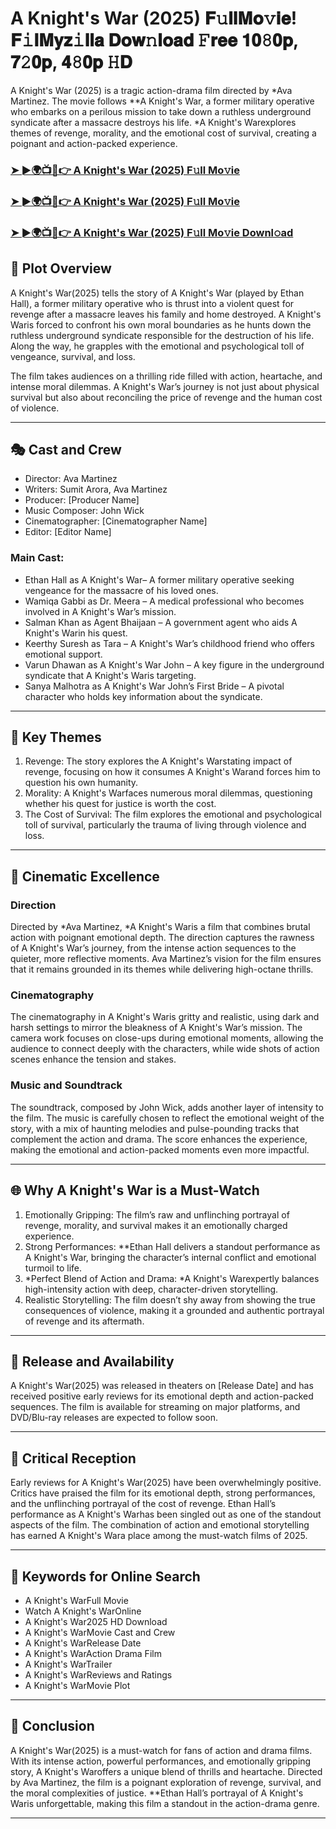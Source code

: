 # A Knight's War (2025) 𝐅𝚞𝐥𝐥𝐌𝐨𝚟𝐢𝐞! 𝐅𝚒𝐥𝐌𝐲𝐳𝚒𝐥𝐥𝐚 𝐃𝐨𝐰𝚗𝐥𝐨𝐚𝐝 𝙵𝐫𝐞𝐞 𝟏𝟎𝟾𝟎𝐩, 𝟕𝟸𝟎𝐩, 𝟒𝟾𝟎𝐩 𝙷𝐃

A Knight's War (2025) is a tragic action-drama film directed by *Ava Martinez. The movie follows **A Knight's War, a former military operative who embarks on a perilous mission to take down a ruthless underground syndicate after a massacre destroys his life. *A Knight's Warexplores themes of revenge, morality, and the emotional cost of survival, creating a poignant and action-packed experience.

### [➤ ►🌍📺📱👉   A Knight's War (2025) F𝚞ll Mo𝚟ie](https://rb.gy/ls576m)

### [➤ ►🌍📺📱👉   A Knight's War (2025) F𝚞ll Mo𝚟ie](https://rb.gy/ls576m)

### [➤ ►🌍📺📱👉   A Knight's War (2025) F𝚞ll Mo𝚟ie Downl𝚘ad](https://rb.gy/ls576m)

## 📖 Plot Overview

A Knight's War(2025) tells the story of A Knight's War (played by Ethan Hall), a former military operative who is thrust into a violent quest for revenge after a massacre leaves his family and home destroyed. A Knight's Waris forced to confront his own moral boundaries as he hunts down the ruthless underground syndicate responsible for the destruction of his life. Along the way, he grapples with the emotional and psychological toll of vengeance, survival, and loss.

The film takes audiences on a thrilling ride filled with action, heartache, and intense moral dilemmas. A Knight's War’s journey is not just about physical survival but also about reconciling the price of revenge and the human cost of violence.

---

## 🎭 Cast and Crew

- Director: Ava Martinez  
- Writers: Sumit Arora, Ava Martinez  
- Producer: [Producer Name]  
- Music Composer: John Wick  
- Cinematographer: [Cinematographer Name]  
- Editor: [Editor Name]  

### Main Cast:

- Ethan Hall as A Knight's War– A former military operative seeking vengeance for the massacre of his loved ones.  
- Wamiqa Gabbi as Dr. Meera – A medical professional who becomes involved in A Knight's War’s mission.  
- Salman Khan as Agent Bhaijaan – A government agent who aids A Knight's Warin his quest.  
- Keerthy Suresh as Tara – A Knight's War’s childhood friend who offers emotional support.  
- Varun Dhawan as A Knight's War John – A key figure in the underground syndicate that A Knight's Waris targeting.  
- Sanya Malhotra as A Knight's War John’s First Bride – A pivotal character who holds key information about the syndicate.

---

## 🌟 Key Themes

1. Revenge: The story explores the A Knight's Warstating impact of revenge, focusing on how it consumes A Knight's Warand forces him to question his own humanity.  
2. Morality: A Knight's Warfaces numerous moral dilemmas, questioning whether his quest for justice is worth the cost.  
3. The Cost of Survival: The film explores the emotional and psychological toll of survival, particularly the trauma of living through violence and loss.

---

## 🎥 Cinematic Excellence

### Direction  
Directed by *Ava Martinez, *A Knight's Waris a film that combines brutal action with poignant emotional depth. The direction captures the rawness of A Knight's War’s journey, from the intense action sequences to the quieter, more reflective moments. Ava Martinez’s vision for the film ensures that it remains grounded in its themes while delivering high-octane thrills.

### Cinematography  
The cinematography in A Knight's Waris gritty and realistic, using dark and harsh settings to mirror the bleakness of A Knight's War’s mission. The camera work focuses on close-ups during emotional moments, allowing the audience to connect deeply with the characters, while wide shots of action scenes enhance the tension and stakes.

### Music and Soundtrack  
The soundtrack, composed by John Wick, adds another layer of intensity to the film. The music is carefully chosen to reflect the emotional weight of the story, with a mix of haunting melodies and pulse-pounding tracks that complement the action and drama. The score enhances the experience, making the emotional and action-packed moments even more impactful.

---

## 🌐 Why A Knight's War is a Must-Watch

1. Emotionally Gripping: The film’s raw and unflinching portrayal of revenge, morality, and survival makes it an emotionally charged experience.  
2. Strong Performances: **Ethan Hall delivers a standout performance as A Knight's War, bringing the character’s internal conflict and emotional turmoil to life.  
3. *Perfect Blend of Action and Drama: *A Knight's Warexpertly balances high-intensity action with deep, character-driven storytelling.  
4. Realistic Storytelling: The film doesn’t shy away from showing the true consequences of violence, making it a grounded and authentic portrayal of revenge and its aftermath.

---

## 📅 Release and Availability

A Knight's War(2025) was released in theaters on [Release Date] and has received positive early reviews for its emotional depth and action-packed sequences. The film is available for streaming on major platforms, and DVD/Blu-ray releases are expected to follow soon.

---

## 📝 Critical Reception

Early reviews for A Knight's War(2025) have been overwhelmingly positive. Critics have praised the film for its emotional depth, strong performances, and the unflinching portrayal of the cost of revenge. Ethan Hall’s performance as A Knight's Warhas been singled out as one of the standout aspects of the film. The combination of action and emotional storytelling has earned A Knight's Wara place among the must-watch films of 2025.

---

## 🔑 Keywords for Online Search

- A Knight's WarFull Movie  
- Watch A Knight's WarOnline  
- A Knight's War2025 HD Download  
- A Knight's WarMovie Cast and Crew  
- A Knight's WarRelease Date  
- A Knight's WarAction Drama Film  
- A Knight's WarTrailer  
- A Knight's WarReviews and Ratings  
- A Knight's WarMovie Plot  

---

## 📢 Conclusion

A Knight's War(2025) is a must-watch for fans of action and drama films. With its intense action, powerful performances, and emotionally gripping story, A Knight's Waroffers a unique blend of thrills and heartache. Directed by Ava Martinez, the film is a poignant exploration of revenge, survival, and the moral complexities of justice. **Ethan Hall’s portrayal of A Knight's Waris unforgettable, making this film a standout in the action-drama genre.

---
